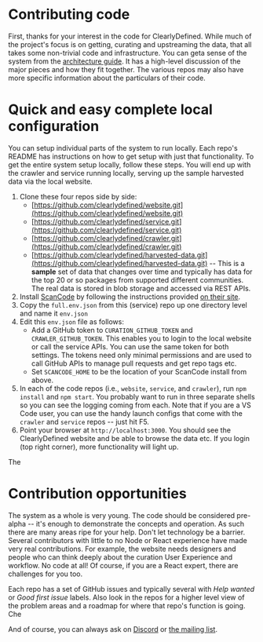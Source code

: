 # Contributing code

First, thanks for your interest in the code for ClearlyDefined. While much of the project's focus is on getting,
curating and upstreaming the data, that all takes some non-trivial code and infrastructure. You can
geta sense of the system from the [architecture guide](code/architecture). It has a high-level discussion
of the major pieces and how they fit together. The various repos may also have more specific information
about the particulars of their code.

# Quick and easy complete local configuration

You can setup individual parts of the system to run locally. Each repo's README has instructions on how to
get setup with just that functionality. To get the entire system setup locally, follow these steps. You will
end up with the crawler and service running locally, serving up the sample harvested data via the local website.

1.  Clone these four repos side by side:
    * [https://github.com/clearlydefined/website.git](https://github.com/clearlydefined/website.git)
    * [https://github.com/clearlydefined/service.git](https://github.com/clearlydefined/service.git)
    * [https://github.com/clearlydefined/crawler.git](https://github.com/clearlydefined/crawler.git)
    * [https://github.com/clearlydefined/harvested-data.git](https://github.com/clearlydefined/harvested-data.git)
      -- This is a **sample** set of data that changes over time and typically has data for the top 20 or so packages
      from supported different communities. The real data is stored in blob storage and accessed via REST APIs.
1.  Install [ScanCode](https://github.com/nexB/scancode-toolkit) by following the instructions provided [on their
    site](https://github.com/nexB/scancode-toolkit#quick-start).
1.  Copy the `full.env.json` from this (service) repo up one directory level and name it `env.json`
1.  Edit this `env.json` file as follows:
    * Add a GitHub token to `CURATION_GITHUB_TOKEN` and `CRAWLER_GITHUB_TOKEN`. This enables you to login to the
      local website or call the service APIs. You can use the same token for both settings. The tokens need only
      minimal permissions and are used to call GitHub APIs to manage pull requests and get repo tags etc.
    * Set `SCANCODE_HOME` to be the location of your ScanCode install from above.
1.  In each of the code repos (i.e., `website`, `service`, and `crawler`), run `npm install` and `npm start`.
    You probably want to run in three separate shells so you can see the logging coming from each. Note that if
    you are a VS Code user, you can use the handy launch configs that come with the `crawler` and `service`
    repos -- just hit F5.
1.  Point your browser at `http://localhost:3000`. You should see the ClearlyDefined website and be able to
    browse the data etc. If you login (top right corner), more functionality will light up.

The

# Contribution opportunities

The system as a whole is very young. The code should be considered pre-alpha -- it's enough to demonstrate the
concepts and operation. As such there are many areas ripe for your help. Don't let technology be a barrier.
Several contributors with little to no Node or React experience have made very real contributions. For example,
the website needs designers and people who can think deeply about the curation User Experience and workflow. No
code at all! Of course, if you are a React expert, there are challenges for you too.

Each repo has a set of GitHub issues and typically several with _Help wanted_ or _Good first issue_ labels.
Also look in the repos for a higher level view of the problem areas and a roadmap for where that repo's
function is going. Che

And of course, you can always ask on [Discord](discord.gg/wEzHJku) or [the mailing list](mailto:clearlydefined@googlegroups.com).
